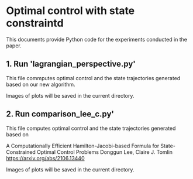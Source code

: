 # Optimal control with state constraintd

This documents provide Python code for the experiments conducted in the paper.

## 1. Run 'lagrangian_perspective.py'

This file commputes optimal control and the state trajectories generated based on our new algorithm.

Images of plots will be saved in the current directory.

## 2. Run comparison_lee_c.py'

This file computes optimal control and the state trajectories generated based on

A Computationally Efficient Hamilton-Jacobi-based Formula for State-Constrained Optimal Control Problems
Donggun Lee, Claire J. Tomlin
https://arxiv.org/abs/2106.13440

Images of plots will be saved in the current directory.
